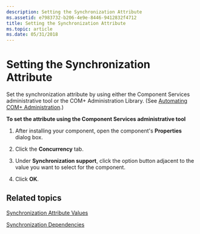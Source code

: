 ```yaml
---
description: Setting the Synchronization Attribute
ms.assetid: e7983732-b206-4e9e-8446-9412832f4712
title: Setting the Synchronization Attribute
ms.topic: article
ms.date: 05/31/2018
---
```


# Setting the Synchronization Attribute

Set the synchronization attribute by using either the Component Services administrative tool or the COM+ Administration Library. (See [Automating COM+ Administration](automating-com--administration.md).)

**To set the attribute using the Component Services administrative tool**

1.  After installing your component, open the component's **Properties** dialog box.

2.  Click the **Concurrency** tab.

3.  Under **Synchronization support**, click the option button adjacent to the value you want to select for the component.

4.  Click **OK**.

## Related topics

<dl> <dt>

[Synchronization Attribute Values](synchronization-attribute-values.md)
</dt> <dt>

[Synchronization Dependencies](synchronization-dependencies.md)
</dt> </dl>

 

 



